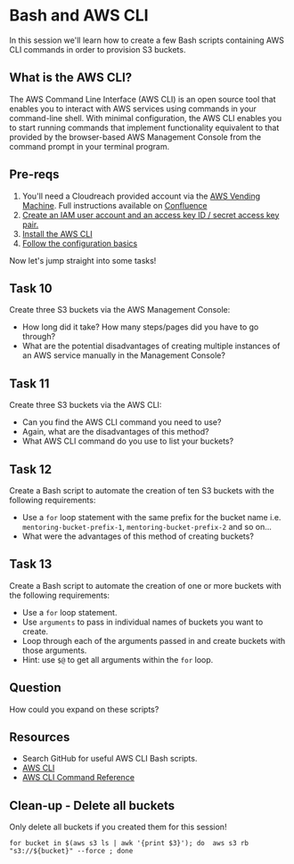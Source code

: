 # Bash and AWS CLI

In this session we'll learn how to create a few Bash scripts containing AWS CLI commands in order to provision S3 buckets.

## What is the AWS CLI?

The AWS Command Line Interface (AWS CLI) is an open source tool that enables you to interact with AWS services using commands in your command-line shell. With minimal configuration, the AWS CLI enables you to start running commands that implement functionality equivalent to that provided by the browser-based AWS Management Console from the command prompt in your terminal program.

## Pre-reqs

1. You'll need a Cloudreach provided account via the [AWS Vending Machine](https://aws.vending-machine.cloudreach.io/home/welcome). Full instructions available on [Confluence](https://cloudreach.jira.com/wiki/spaces/IT/pages/3704979661/New+AWS+Labs)
2. [Create an IAM user account and an access key ID / secret access key pair.](https://docs.aws.amazon.com/cli/latest/userguide/getting-started-prereqs.html)
3. [Install the AWS CLI](https://docs.aws.amazon.com/cli/latest/userguide/getting-started-install.html)
4. [Follow the configuration basics](https://docs.aws.amazon.com/cli/latest/userguide/cli-configure-quickstart.html)

Now let's jump straight into some tasks!

## Task 10

Create three S3 buckets via the AWS Management Console:
- How long did it take? How many steps/pages did you have to go through?
- What are the potential disadvantages of creating multiple instances of an AWS service manually in the Management Console?

## Task 11

Create three S3 buckets via the AWS CLI:
- Can you find the AWS CLI command you need to use?
- Again, what are the disadvantages of this method? 
- What AWS CLI command do you use to list your buckets?

## Task 12

Create a Bash script to automate the creation of ten S3 buckets with the following requirements:
- Use a `for` loop statement with the same prefix for the bucket name i.e. `mentoring-bucket-prefix-1`, `mentoring-bucket-prefix-2` and so on...
- What were the advantages of this method of creating buckets?

## Task 13

Create a Bash script to automate the creation of one or more buckets with the following requirements:
- Use a `for` loop statement.
- Use `arguments` to pass in individual names of buckets you want to create.
- Loop through each of the arguments passed in and create buckets with those arguments.
- Hint: use `$@` to get all arguments within the `for` loop.

## Question

How could you expand on these scripts? 

## Resources

- Search GitHub for useful AWS CLI Bash scripts.
- [AWS CLI](https://docs.aws.amazon.com/cli/index.html)
- [AWS CLI Command Reference](https://awscli.amazonaws.com/v2/documentation/api/latest/index.html)


## Clean-up - Delete all buckets

Only delete all buckets if you created them for this session!

```
for bucket in $(aws s3 ls | awk '{print $3}'); do  aws s3 rb "s3://${bucket}" --force ; done
```
